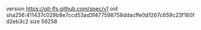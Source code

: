 version https://git-lfs.github.com/spec/v1
oid sha256:411437c029b8e7ccd53ad3f477598758ddacffe0d1267c659c23f160fd2eb3c2
size 56258
